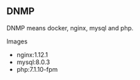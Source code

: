 ## DNMP

DNMP means docker, nginx, mysql and php.

Images

- nginx:1.12.1
- mysql:8.0.3
- php:7.1.10-fpm